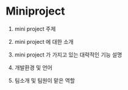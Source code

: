 # Miniproject

1. mini project 주제

2. mini project 에 대한 소개

3. mini project 가 가지고 있는 대략적인 기능 설명

4. 개발환경 및 언어

5. 팀소개 및 팀원이 맡은 역할
